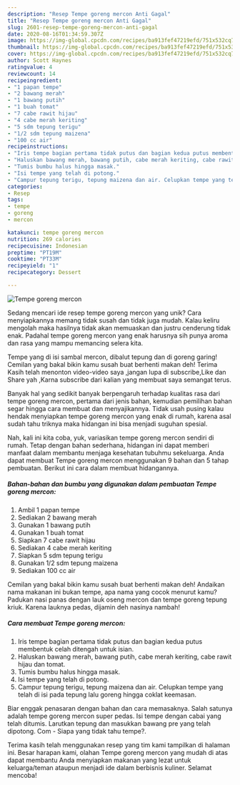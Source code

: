 ```yaml
---
description: "Resep Tempe goreng mercon Anti Gagal"
title: "Resep Tempe goreng mercon Anti Gagal"
slug: 2601-resep-tempe-goreng-mercon-anti-gagal
date: 2020-08-16T01:34:59.307Z
image: https://img-global.cpcdn.com/recipes/ba913fef47219efd/751x532cq70/tempe-goreng-mercon-foto-resep-utama.jpg
thumbnail: https://img-global.cpcdn.com/recipes/ba913fef47219efd/751x532cq70/tempe-goreng-mercon-foto-resep-utama.jpg
cover: https://img-global.cpcdn.com/recipes/ba913fef47219efd/751x532cq70/tempe-goreng-mercon-foto-resep-utama.jpg
author: Scott Haynes
ratingvalue: 4
reviewcount: 14
recipeingredient:
- "1 papan tempe"
- "2 bawang merah"
- "1 bawang putih"
- "1 buah tomat"
- "7 cabe rawit hijau"
- "4 cabe merah keriting"
- "5 sdm tepung terigu"
- "1/2 sdm tepung maizena"
- "100 cc air"
recipeinstructions:
- "Iris tempe bagian pertama tidak putus dan bagian kedua putus membentuk celah ditengah untuk isian."
- "Haluskan bawang merah, bawang putih, cabe merah keriting, cabe rawit hijau dan tomat."
- "Tumis bumbu halus hingga masak."
- "Isi tempe yang telah di potong."
- "Campur tepung terigu, tepung maizena dan air. Celupkan tempe yang telah di isi pada tepung lalu goreng hingga coklat keemasan."
categories:
- Resep
tags:
- tempe
- goreng
- mercon

katakunci: tempe goreng mercon 
nutrition: 269 calories
recipecuisine: Indonesian
preptime: "PT19M"
cooktime: "PT33M"
recipeyield: "1"
recipecategory: Dessert

---
```



![Tempe goreng mercon](https://img-global.cpcdn.com/recipes/ba913fef47219efd/751x532cq70/tempe-goreng-mercon-foto-resep-utama.jpg)

Sedang mencari ide resep tempe goreng mercon yang unik? Cara menyiapkannya memang tidak susah dan tidak juga mudah. Kalau keliru mengolah maka hasilnya tidak akan memuaskan dan justru cenderung tidak enak. Padahal tempe goreng mercon yang enak harusnya sih punya aroma dan rasa yang mampu memancing selera kita.

Tempe yang di isi sambal mercon, dibalut tepung dan di goreng garing! Cemilan yang bakal bikin kamu susah buat berhenti makan deh! Terima Kasih telah menonton video-video saya ,jangan lupa di subscribe,Like dan Share yah ,Karna subscribe dari kalian yang membuat saya semangat terus.

Banyak hal yang sedikit banyak berpengaruh terhadap kualitas rasa dari tempe goreng mercon, pertama dari jenis bahan, kemudian pemilihan bahan segar hingga cara membuat dan menyajikannya. Tidak usah pusing kalau hendak menyiapkan tempe goreng mercon yang enak di rumah, karena asal sudah tahu triknya maka hidangan ini bisa menjadi suguhan spesial.


Nah, kali ini kita coba, yuk, variasikan tempe goreng mercon sendiri di rumah. Tetap dengan bahan sederhana, hidangan ini dapat memberi manfaat dalam membantu menjaga kesehatan tubuhmu sekeluarga. Anda dapat membuat Tempe goreng mercon menggunakan 9 bahan dan 5 tahap pembuatan. Berikut ini cara dalam membuat hidangannya.

<!--inarticleads1-->

##### Bahan-bahan dan bumbu yang digunakan dalam pembuatan Tempe goreng mercon:

1. Ambil 1 papan tempe
1. Sediakan 2 bawang merah
1. Gunakan 1 bawang putih
1. Gunakan 1 buah tomat
1. Siapkan 7 cabe rawit hijau
1. Sediakan 4 cabe merah keriting
1. Siapkan 5 sdm tepung terigu
1. Gunakan 1/2 sdm tepung maizena
1. Sediakan 100 cc air


Cemilan yang bakal bikin kamu susah buat berhenti makan deh! Andaikan nama makanan ini bukan tempe, apa nama yang cocok menurut kamu? Padukan nasi panas dengan lauk oseng mercon dan tempe goreng tepung kriuk. Karena lauknya pedas, dijamin deh nasinya nambah! 

<!--inarticleads2-->

##### Cara membuat Tempe goreng mercon:

1. Iris tempe bagian pertama tidak putus dan bagian kedua putus membentuk celah ditengah untuk isian.
1. Haluskan bawang merah, bawang putih, cabe merah keriting, cabe rawit hijau dan tomat.
1. Tumis bumbu halus hingga masak.
1. Isi tempe yang telah di potong.
1. Campur tepung terigu, tepung maizena dan air. Celupkan tempe yang telah di isi pada tepung lalu goreng hingga coklat keemasan.


Biar enggak penasaran dengan bahan dan cara memasaknya. Salah satunya adalah tempe goreng mercon super pedas. Isi tempe dengan cabai yang telah ditumis. Larutkan tepung dan masukkan bawang pre yang telah dipotong. Com - Siapa yang tidak tahu tempe?. 

Terima kasih telah menggunakan resep yang tim kami tampilkan di halaman ini. Besar harapan kami, olahan Tempe goreng mercon yang mudah di atas dapat membantu Anda menyiapkan makanan yang lezat untuk keluarga/teman ataupun menjadi ide dalam berbisnis kuliner. Selamat mencoba!
